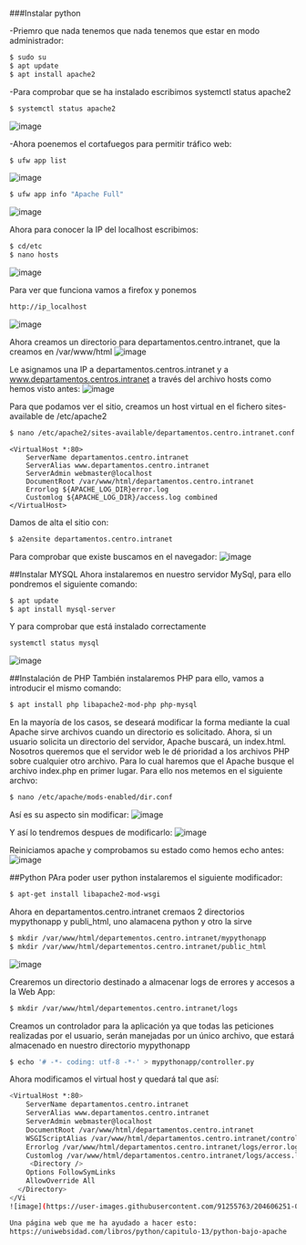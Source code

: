 ###Instalar python

-Priemro que nada tenemos que nada tenemos que estar en modo administrador:
```bash
$ sudo su
$ apt update
$ apt install apache2
```
-Para comprobar que se ha instalado escribimos systemctl status apache2
```bash
$ systemctl status apache2
```
![image](https://user-images.githubusercontent.com/91255833/204491638-c985816e-ed34-4269-8dba-bc197e0541d9.png)

-Ahora poenemos el cortafuegos para permitir tráfico web:
```bash
$ ufw app list
```
![image](https://user-images.githubusercontent.com/91255833/204492532-c91c91cb-637a-44d4-b4d3-bf3061868c10.png)

```bash
$ ufw app info "Apache Full"
```
![image](https://user-images.githubusercontent.com/91255833/204493361-0c33bea6-68cc-4975-ae0e-c4aaa40025eb.png)

Ahora para conocer la IP del localhost escribimos:
```bash
$ cd/etc 
$ nano hosts
```
![image](https://user-images.githubusercontent.com/91255833/204737333-a7a19de9-be37-4925-815b-f9a58aa6e79d.png)

Para ver que funciona vamos a firefox y ponemos
```bash
http://ip_localhost
```
![image](https://user-images.githubusercontent.com/91255833/204737815-07c96a04-d300-4a9d-9a66-8d4f9884a93d.png)

Ahora creamos un directorio para departamentos.centro.intranet, que la creamos en /var/www/html
![image](https://user-images.githubusercontent.com/91255833/205438766-37f2332e-a6d0-4653-a5e7-bc9fdf42b4e1.png)

Le asignamos una IP a departamentos.centros.intranet y a www.departamentos.centros.intranet a través del archivo hosts como hemos visto antes:
![image](https://user-images.githubusercontent.com/91255833/205438890-f16efa57-5c98-4b83-8ac3-c88e6ce1bbe2.png)

Para que podamos ver el sitio, creamos un host virtual en el fichero sites-available de /etc/apache2
```bash 
$ nano /etc/apache2/sites-available/departamentos.centro.intranet.conf
```
```apache2
<VirtualHost *:80>
    ServerName departamentos.centro.intranet
    ServerAlias www.departamentos.centro.intranet
    ServerAdmin webmaster@localhost
    DocumentRoot /var/www/html/departamentos.centro.intranet
    Errorlog ${APACHE_LOG_DIR}error.log
    Customlog ${APACHE_LOG_DIR}/access.log combined
</VirtualHost>
```
Damos de alta el sitio con:
```bash
$ a2ensite departamentos.centro.intranet
```
Para comprobar que existe buscamos en el navegador:
![image](https://user-images.githubusercontent.com/91255833/205439401-13ebfdab-4007-4ee3-9309-cf94c6a5ed11.png)

##Instalar MYSQL
Ahora instalaremos en nuestro servidor MySql, para ello pondremos el siguiente comando:
```bash
$ apt update
$ apt install mysql-server
```
Y para comprobar que está instalado correctamente
```bash
systemctl status mysql
```
![image](https://user-images.githubusercontent.com/91255833/205361464-678b6fd7-492e-41ea-b161-cb077404512f.png)

##Instalación de PHP
También instalaremos PHP para ello, vamos a introducir el mismo comando:
```bash
$ apt install php libapache2-mod-php php-mysql
``` 
En la mayoría de los casos, se deseará modificar la forma mediante la cual Apache sirve archivos cuando un directorio es solicitado. Ahora, si un usuario solicita un directorio del servidor, Apache buscará, un index.html. Nosotros queremos que el servidor web le dé prioridad a los archivos PHP sobre cualquier otro archivo. Para lo cual haremos que el Apache busque el archivo index.php en primer lugar.
Para ello nos metemos en el siguiente archvo:
```bash
$ nano /etc/apache/mods-enabled/dir.conf
```
Así es su aspecto sin modificar:
![image](https://user-images.githubusercontent.com/91255833/205363995-cc1a37a3-49a3-496a-b826-7b8565578aa1.png)

Y así lo tendremos despues de modificarlo:
![image](https://user-images.githubusercontent.com/91255833/205364338-68ad2540-df35-4d69-8b4e-eb3b798fa6cc.png)

Reiniciamos apache y comprobamos su estado como hemos echo antes:
![image](https://user-images.githubusercontent.com/91255833/205365041-152211f7-6c0f-4387-9251-9b7144a781a6.png)

##Python
PAra poder user python instalaremos el siguiente modificador:
```bash
$ apt-get install libapache2-mod-wsgi
```
Ahora en departamentos.centro.intranet cremaos 2 directorios mypythonapp y publi_html, uno alamacena python y otro la sirve
```bash
$ mkdir /var/www/html/departementos.centro.intranet/mypythonapp
$ mkdir /var/www/html/departementos.centro.intranet/public_html
``` 
![image](https://user-images.githubusercontent.com/91255833/205439809-d0914b16-eb94-453f-886a-4215a5ed2e51.png)

Crearemos un directorio destinado a almacenar logs de errores y accesos a la Web App:
```bash
$ mkdir /var/www/html/departementos.centro.intranet/logs
```
Creamos un controlador para la aplicación ya que todas las peticiones realizadas por el usuario, serán manejadas por un único archivo, que estará almacenado en nuestro directorio mypythonapp
```bash
$ echo '# -*- coding: utf-8 -*-' > mypythonapp/controller.py
``` 
Ahora modificamos el virtual host y quedará tal que así:
```bash
<VirtualHost *:80>
    ServerName departamentos.centro.intranet
    ServerAlias www.departamentos.centro.intranet
    ServerAdmin webmaster@localhost
    DocumentRoot /var/www/html/departamentos.centro.intranet
    WSGIScriptAlias /var/www/html/departamentos.centro.intranet/controller.py 
    Errorlog /var/www/html/departamentos.centro.intranet/logs/error.log
    Customlog /var/www/html/departamentos.centro.intranet/logs/access.log combined
     <Directory /> 
    Options FollowSymLinks 
    AllowOverride All 
  </Directory> 
</Vi
![image](https://user-images.githubusercontent.com/91255763/204606251-0f9d95d3-09b6-4266-a823-55e4ca8520b7.png)

Una página web que me ha ayudado a hacer esto:
https://uniwebsidad.com/libros/python/capitulo-13/python-bajo-apache

